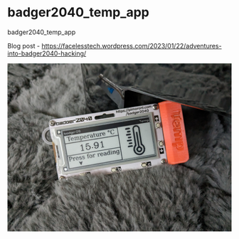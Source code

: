 # badger2040_temp_app
badger2040_temp_app

Blog post - https://facelesstech.wordpress.com/2023/01/22/adventures-into-badger2040-hacking/

![alt text](https://github.com/facelesstech/badger2040_temp_app/blob/main/PXL_20230122_124333658.jpg?raw=true)
